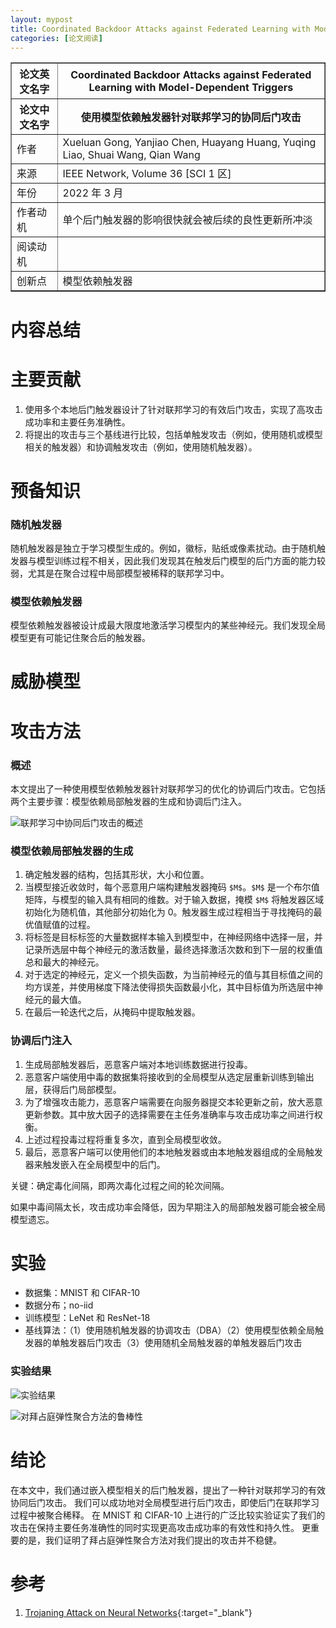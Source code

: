 ```yaml
---
layout: mypost
title: Coordinated Backdoor Attacks against Federated Learning with Model-Dependent Triggers
categories: [论文阅读]
---
```


<table border="1">
    <tr>
        <th>论文英文名字</th>
        <th>Coordinated Backdoor Attacks against Federated Learning with Model-Dependent Triggers</th>
    </tr>
    <tr>
        <th>论文中文名字</th>
        <th>使用模型依赖触发器针对联邦学习的协同后门攻击</th>
    </tr>
    <tr>
        <td>作者</td>
        <td>Xueluan Gong, Yanjiao Chen, Huayang Huang, Yuqing Liao, Shuai Wang, Qian Wang</td>
    </tr>
    <tr>
        <td>来源</td>
        <td>IEEE Network, Volume 36 [SCI 1 区]</td>
    </tr>
    <tr>
        <td>年份</td>
        <td>2022 年 3 月</td>
    </tr>
    <tr>
        <td>作者动机</td>
        <td>单个后门触发器的影响很快就会被后续的良性更新所冲淡</td>
    </tr>
    <tr>
        <td>阅读动机</td>
        <td></td>
    </tr>
    <tr>
        <td>创新点</td>
        <td>模型依赖触发器</td>
    </tr>
</table>

# 内容总结

# 主要贡献

1. 使用多个本地后门触发器设计了针对联邦学习的有效后门攻击，实现了高攻击成功率和主要任务准确性。 
2. 将提出的攻击与三个基线进行比较，包括单触发攻击（例如，使用随机或模型相关的触发器）和协调触发攻击（例如，使用随机触发器）。

# 预备知识

### 随机触发器

随机触发器是独立于学习模型生成的。例如，徽标，贴纸或像素扰动。由于随机触发器与模型训练过程不相关，因此我们发现其在触发后门模型的后门方面的能力较弱，尤其是在聚合过程中局部模型被稀释的联邦学习中。

### 模型依赖触发器

模型依赖触发器被设计成最大限度地激活学习模型内的某些神经元。我们发现全局模型更有可能记住聚合后的触发器。

# 威胁模型



# 攻击方法

### 概述

本文提出了一种使用模型依赖触发器针对联邦学习的优化的协调后门攻击。它包括两个主要步骤：模型依赖局部触发器的生成和协调后门注入。

![联邦学习中协同后门攻击的概述](联邦学习中协同后门攻击的概述.png)

### 模型依赖局部触发器的生成

1. 确定触发器的结构，包括其形状，大小和位置。
2. 当模型接近收敛时，每个恶意用户端构建触发器掩码 `$M$`。`$M$` 是一个布尔值矩阵，与模型的输入具有相同的维数。对于输入数据，掩模 `$M$` 将触发器区域初始化为随机值，其他部分初始化为 0。触发器生成过程相当于寻找掩码的最优值赋值的过程。
3. 将标签是目标标签的大量数据样本输入到模型中，在神经网络中选择一层，并记录所选层中每个神经元的激活数量，最终选择激活次数和到下一层的权重值总和最大的神经元。
4. 对于选定的神经元，定义一个损失函数，为当前神经元的值与其目标值之间的均方误差，并使用梯度下降法使得损失函数最小化，其中目标值为所选层中神经元的最大值。
5. 在最后一轮迭代之后，从掩码中提取触发器。

### 协调后门注入

1. 生成局部触发器后，恶意客户端对本地训练数据进行投毒。
2. 恶意客户端使用中毒的数据集将接收到的全局模型从选定层重新训练到输出层，获得后门局部模型。
3. 为了增强攻击能力，恶意客户端需要在向服务器提交本轮更新之前，放大恶意更新参数。其中放大因子的选择需要在主任务准确率与攻击成功率之间进行权衡。
4. 上述过程投毒过程将重复多次，直到全局模型收敛。
5. 最后，恶意客户端可以使用他们的本地触发器或由本地触发器组成的全局触发器来触发嵌入在全局模型中的后门。

关键：确定毒化间隔，即两次毒化过程之间的轮次间隔。

如果中毒间隔太长，攻击成功率会降低，因为早期注入的局部触发器可能会被全局模型遗忘。

# 实验

+ 数据集：MNIST 和 CIFAR-10
+ 数据分布；no-iid
+ 训练模型：LeNet 和 ResNet-18
+ 基线算法：（1）使用随机触发器的协调攻击（DBA）（2）使用模型依赖全局触发器的单触发器后门攻击（3）使用随机全局触发器的单触发器后门攻击

### 实验结果

![实验结果](实验结果.png)

![对拜占庭弹性聚合方法的鲁棒性](对拜占庭弹性聚合方法的鲁棒性.png)

# 结论

在本文中，我们通过嵌入模型相关的后门触发器，提出了一种针对联邦学习的有效协同后门攻击。 我们可以成功地对全局模型进行后门攻击，即使后门在联邦学习过程中被聚合稀释。 在 MNIST 和 CIFAR-10 上进行的广泛比较实验证实了我们的攻击在保持主要任务准确性的同时实现更高攻击成功率的有效性和持久性。 更重要的是，我们证明了拜占庭弹性聚合方法对我们提出的攻击并不稳健。

# 参考

1. [Trojaning Attack on Neural Networks](https://blog.csdn.net/qq_41409438/article/details/103411986){:target="_blank"}